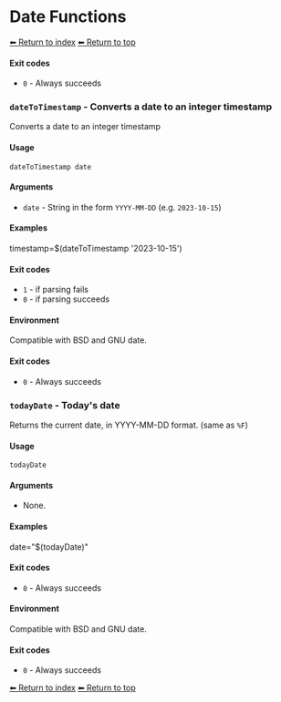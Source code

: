 # Date Functions

[⬅ Return to index](index.md)
[⬅ Return to top](../index.md)


#### Exit codes

- `0` - Always succeeds

### `dateToTimestamp` - Converts a date to an integer timestamp

Converts a date to an integer timestamp

#### Usage

    dateToTimestamp date

#### Arguments

- `date` - String in the form `YYYY-MM-DD` (e.g. `2023-10-15`)

#### Examples

timestamp=$(dateToTimestamp '2023-10-15')

#### Exit codes

- `1` - if parsing fails
- `0` - if parsing succeeds

#### Environment

Compatible with BSD and GNU date.

#### Exit codes

- `0` - Always succeeds

### `todayDate` - Today's date

Returns the current date, in YYYY-MM-DD format. (same as `%F`)

#### Usage

    todayDate

#### Arguments

- None.

#### Examples

date="$(todayDate)"

#### Exit codes

- `0` - Always succeeds

#### Environment

Compatible with BSD and GNU date.

#### Exit codes

- `0` - Always succeeds

[⬅ Return to index](index.md)
[⬅ Return to top](../index.md)
